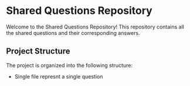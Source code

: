 # Shared Questions Repository

Welcome to the Shared Questions Repository! This repository contains all the shared questions and their corresponding answers.

## Project Structure

The project is organized into the following structure:
* Single file represnt a single question

